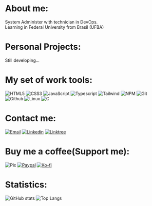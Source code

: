 # About me:
System Administer with technician in DevOps.<br> Learning in Federal University from Brasil (UFBA)
# Personal Projects:
Still developing...
# My set of work tools:
![HTML5](
    https://img.shields.io/badge/HTML5--black?style=flat-square&logo=HTML5&logoColor=white&labelColor=orange
)
![CSS3](
    https://img.shields.io/badge/CSS3--black?style=flat-square&logo=css&logoColor=white&labelColor=%23264de4
)
![JavaScript](
    https://img.shields.io/badge/JavaScript--black?style=flat-square&logo=javascript&logoColor=black&labelColor=%23f0db4f
)
![Typescript](
    https://img.shields.io/badge/TypeScript--black?style=flat-square&logo=typescript&logoColor=white&labelColor=%23007acc
    )
    ![Tailwind](
        https://img.shields.io/badge/Tailwind--black?style=flat-square&logo=tailwindcss&logoColor=white&labelColor=%2306b6d4
    )
    ![NPM](
        https://img.shields.io/badge/NPM--black?style=flat-square&logo=npm&logoColor=white&labelColor=%23CC3534
    )
    ![Git](
        https://img.shields.io/badge/Git--black?style=flat-square&logo=git&logoColor=white&labelColor=%23f1502f
    )
    ![Github](
        https://img.shields.io/badge/Github--black?style=flat-square&logo=github&logoColor=white&labelColor=%232b3137
    )
    ![Linux](
        https://img.shields.io/badge/Linux--black?style=flat-square&logo=linux&logoColor=white&labelColor=%25232b3137
    )
    ![C](https://img.shields.io/badge/C%20Language--black?style=flat-square&logo=C&logoColor=white&labelColor=%2300599C
    )
# Contact me:
[![Email](
    https://img.shields.io/badge/E--mail%3A%20-adalbertoneto13%40yahoo.com-%23410093?style=flat-square&logo=maildotru&logoColor=white&labelColor=grey
)](mailto:adalbertoneto13@yahoo.com)
[![Linkedin](
    https://img.shields.io/badge/Linkedin%3A%20-Adalberto%20Espirito%20Santo%20Neto-grey?style=flat-square&logo=inspire&logoColor=white&labelColor=%230e76a8
)](www.linkedin.com/in/adalberto-espírito-santo-neto-542158220)
[![Linktree](https://img.shields.io/badge/Linktree-Other%20ways-grey?style=flat-square&logo=linktree&logoColor=black&labelColor=%2342E661
)](https://www.linktr.ee/neto13c)
# Buy me a coffee(Support me):
![Pix](
    https://img.shields.io/badge/Pix%3A%20-adalbertoneto13%40yahoo.com-grey?style=flat-square&logo=pix&logoColor=white&labelColor=%2300FF00
    )
[![Paypal](
    https://img.shields.io/badge/PayPal%20-Payment%20Link-grey?style=flat-square&logo=paypal&logoColor=white&labelColor=%23003087&link=https%3A%2F%2Fwww.paypal.com%2Fpaypalme%2Fadalbertoneto13
)](https://www.paypal.com/paypalme/adalbertoneto13)
[![Ko-fi](https://img.shields.io/badge/Ko--fi%20-Support%20Me-%2372A5F2?style=flat-square&logo=kofi&logoColor=white&labelColor=%23FF6433
)](https://www.ko-fi.com/adalbertoneto1309)
# Statistics:
![GitHub stats](https://github-readme-stats.vercel.app/api?username=c13neto&show_icons=true&theme=radical)
![Top Langs](https://github-readme-stats.vercel.app/api/top-langs/?username=c13neto&stats_format=bytes&theme=radical&local)